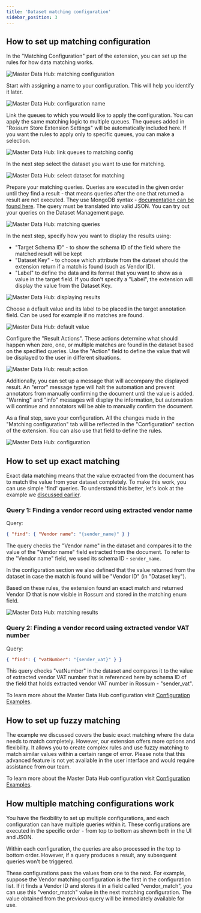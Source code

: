 ```yaml
---
title: 'Dataset matching configuration'
sidebar_position: 3
---
```


## How to set up matching configuration

In the "Matching Configuration" part of the extension, you can set up the rules for how data matching works.

![Master Data Hub: matching configuration](./img/mdh-matching-configuration.png)

Start with assigning a name to your configuration. This will help you identify it later.

![Master Data Hub: configuration name](./img/mdh-configuration-name.png)

Link the queues to which you would like to apply the configuration. You can apply the same matching logic to multiple queues. The queues added in "Rossum Store Extension Settings" will be automatically included here. If you want the rules to apply only to specific queues, you can make a selection.

![Master Data Hub: link queues to matching config](./img/mdh-link-queues-to-matching-config.png)

In the next step select the dataset you want to use for matching.

![Master Data Hub: select dataset for matching](./img/mdh-select-dataset-for-matching.png)

Prepare your matching queries. Queries are executed in the given order until they find a result - that means queries after the one that returned a result are not executed. They use MongoDB syntax - [documentation can be found here](https://www.mongodb.com/docs/manual/tutorial/query-documents/). The query must be translated into valid JSON. You can try out your queries on the Dataset Management page.

![Master Data Hub: matching queries](./img/mdh-matching-queries.png)

In the next step, specify how you want to display the results using:

- "Target Schema ID" - to show the schema ID of the field where the matched result will be kept
- "Dataset Key" - to choose which attribute from the dataset should the extension return if a match is found (such as Vendor ID).
- "Label" to define the data and its format that you want to show as a value in the target field. If you don't specify a "Label", the extension will display the value from the Dataset Key.

![Master Data Hub: displaying results](./img/mdh-displaying-results.png)

Choose a default value and its label to be placed in the target annotation field. Can be used for example if no matches are found.

![Master Data Hub: default value](./img/mdh-default-value.png)

Configure the "Result Actions". These actions determine what should happen when zero, one, or multiple matches are found in the dataset based on the specified queries. Use the "Action" field to define the value that will be displayed to the user in different situations.

![Master Data Hub: result action](./img/mdh-result-action.png)

Additionally, you can set up a message that will accompany the displayed result. An "error" message type will halt the automation and prevent annotators from manually confirming the document until the value is added. "Warning" and "info" messages will display the information, but automation will continue and annotators will be able to manually confirm the document.

As a final step, save your configuration. All the changes made in the "Matching configuration" tab will be reflected in the "Configuration" section of the extension. You can also use that field to define the rules.

![Master Data Hub: configuration](./img/mdh-configuration.png)

## How to set up exact matching

Exact data matching means that the value extracted from the document has to match the value from your dataset completely. To make this work, you can use simple 'find' queries. To understand this better, let's look at the example we [discussed earlier](./dataset-management.md).

### Query 1: Finding a vendor record using extracted vendor name

Query:

```json
{ "find": { "Vendor name": "{sender_name}" } }
```

The query checks the "Vendor name" in the dataset and compares it to the value of the "Vendor name" field extracted from the document. To refer to the "Vendor name" field, we used its schema ID - `sender_name`.

In the configuration section we also defined that the value returned from the dataset in case the match is found will be "Vendor ID" (in "Dataset key").

Based on these rules, the extension found an exact match and returned Vendor ID that is now visible in Rossum and stored in the matching enum field.

![Master Data Hub: matching results](./img/mdh-matching-results.png)

### Query 2: Finding a vendor record using extracted vendor VAT number

Query:

```json
{ "find": { "vatNumber": "{sender_vat}" } }
```

This query checks "vatNumber" in the dataset and compares it to the value of extracted vendor VAT number that is referenced here by schema ID of the field that holds extracted vendor VAT number in Rossum - "sender_vat".

To learn more about the Master Data Hub configuration visit [Configuration Examples](./configuration-examples.md).

## How to set up fuzzy matching

The example we discussed covers the basic exact matching where the data needs to match completely. However, our extension offers more options and flexibility. It allows you to create complex rules and use fuzzy matching to match similar values within a certain range of error. Please note that this advanced feature is not yet available in the user interface and would require assistance from our team.

To learn more about the Master Data Hub configuration visit [Configuration Examples](./configuration-examples.md).

## How multiple matching configurations work

You have the flexibility to set up multiple configurations, and each configuration can have multiple queries within it. These configurations are executed in the specific order - from top to bottom as shown both in the UI and JSON.

Within each configuration, the queries are also processed in the top to bottom order. However, if a query produces a result, any subsequent queries won't be triggered.

These configurations pass the values from one to the next. For example, suppose the Vendor matching configuration is the first in the configuration list. If it finds a Vendor ID and stores it in a field called "vendor_match", you can use this "vendor_match" value in the next matching configuration. The value obtained from the previous query will be immediately available for use.
